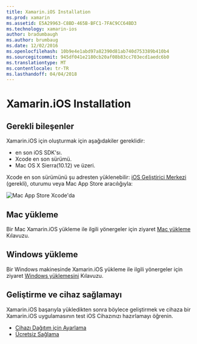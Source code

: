 ```yaml
---
title: Xamarin.iOS Installation
ms.prod: xamarin
ms.assetid: E5A29963-C8BD-465B-BFC1-7FAC9CC64BD3
ms.technology: xamarin-ios
author: bradumbaugh
ms.author: brumbaug
ms.date: 12/02/2016
ms.openlocfilehash: 10b9e4e1abd97a82390d81ab740d753389b410b4
ms.sourcegitcommit: 945df041e2180cb20af08b83cc703ecd1aedc6b0
ms.translationtype: MT
ms.contentlocale: tr-TR
ms.lasthandoff: 04/04/2018
---
```

# <a name="xamarinios-installation"></a>Xamarin.iOS Installation

## <a name="required-components"></a>Gerekli bileşenler

Xamarin.iOS için oluşturmak için aşağıdakiler gereklidir:

-    en son iOS SDK'sı.
-    Xcode en son sürümü.
-    Mac OS X Sierra(10.12) ve üzeri.

Xcode en son sürümünü şu adresten yüklenebilir: [iOS Geliştirici Merkezi](https://developer.apple.com/devcenter/ios/index.action#downloads) (gerekli), oturumu veya Mac App Store aracılığıyla:

![](images/xcode.png "Mac App Store Xcode'da")

## <a name="mac-installation"></a>Mac yükleme

Bir Mac Xamarin.iOS yükleme ile ilgili yönergeler için ziyaret [Mac yükleme](https://docs.microsoft.com/visualstudio/mac/installation) Kılavuzu.


## <a name="windows-installation"></a>Windows yükleme

Bir Windows makinesinde Xamarin.iOS yükleme ile ilgili yönergeler için ziyaret [Windows yüklemesini](~/ios/get-started/installation/windows/index.md) Kılavuzu.

## <a name="development-and-device-provisioning"></a>Geliştirme ve cihaz sağlamayı

Xamarin.iOS başarıyla yükledikten sonra böylece geliştirmek ve cihaza bir Xamarin.iOS uygulamasının test iOS Cihazınızı hazırlamayı öğrenin.

* [Cihazı Dağıtım için Ayarlama](device-provisioning/index.md)
* [Ücretsiz Sağlama](~/ios/get-started/installation/device-provisioning/free-provisioning.md)
